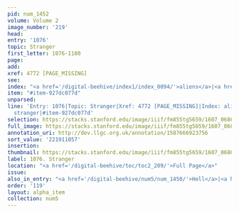 ```yaml
---
pid: num_1452
volume: Volume 2
image_number: '219'
head:
entry: '1076'
topic: Stranger
first_letter: 1076-1100
page:
add:
xref: 4772 [PAGE_MISSING]
see:
index: "<a href='/digital-beehive/index1/index_0094/'>aliens</a>|<a href='/digital-beehive/index4/index_3928/'>stranger</a>"
item: "#item-927dc077d"
unparsed:
line: 'Entry: 1076|Topic: Stranger|Xref: 4772 [PAGE_MISSING]|Index: aliens|Index:
  stranger|#item-927dc077d'
selection: https://stacks.stanford.edu/image/iiif/fm855tg5659/1607_0686/422,1057,2838,207/full/0/default.jpg
full_image: https://stacks.stanford.edu/image/iiif/fm855tg5659/1607_0686/full/full/0/default.jpg
annotation_uri: http://dev.llgc.org.uk/annotation/1587666923756
sort_value: '221911057'
insertion:
thumbnail: https://stacks.stanford.edu/image/iiif/fm855tg5659/1607_0686/422,1057,600,180/250,/0/default.jpg
label: 1076. Stranger
location: "<a href='/digital-beehive/toc/toc2_209/'>Full Page</a>"
issue:
also_in_entry: "<a href='/digital-beehive/num5/num_1450/'>Hell</a>|<a href='/digital-beehive/num5/num_1451/'>Natives</a>"
order: '119'
layout: alpha_item
collection: num5
---
```

